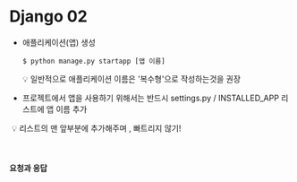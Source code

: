 # Django 02

- 애플리케이션(앱) 생성

  ```django
  $ python manage.py startapp [앱 이름]
  ```

  💡 일반적으로 애플리케이션 이름은 '복수형'으로 작성하는것을 권장 

- 프로젝트에서 앱을 사용하기 위해서는 반드시 settings.py / INSTALLED_APP 리스트에 앱 이름 추가 

​      💡 리스트의 맨 앞부분에 추가해주며 , 빠트리지 않기! 

<br>

#### 요청과 응답

